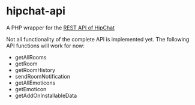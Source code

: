hipchat-api
===========
A PHP wrapper for the [REST API of HipChat](https://www.hipchat.com/docs/apiv2)

Not all functionality of the complete API is implemented yet. The following API functions will work for now:

* getAllRooms
* getRoom
* getRoomHistory
* sendRoomNotification
* getAllEmoticons
* getEmoticon
* getAddOnInstallableData